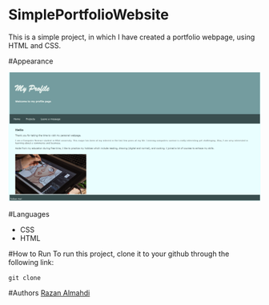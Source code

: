 # SimplePortfolioWebsite

This is a simple project, in which I have created a portfolio webpage, using HTML and CSS. 


#Appearance 

<img src="https://github.com/RazanAlmahdi/SimplePortfolioWebsite/blob/main/interface.png"/> 

#Languages
- CSS
- HTML

#How to Run
To run this project, clone it to your github through the following link:
```
git clone
```

#Authors
[Razan Almahdi](github.come/RazanAlmahdi)
